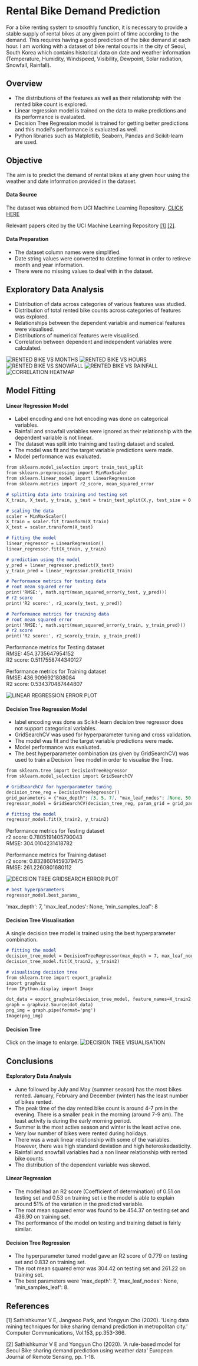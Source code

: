 # Rental Bike Demand Prediction

For a bike renting system to smoothly function, it is necessary to provide a stable supply of rental bikes at any given point of time according to the demand. This requires having a good prediction of the bike demand at each hour. I am working with a dataset of bike rental counts in the city of Seoul, South Korea which contains historical data on date and weather information (Temperature, Humidity, Windspeed, Visibility, Dewpoint, Solar radiation, Snowfall, Rainfall).

## Overview
* The distributions of the features as well as their relationship with the rented bike count is explored.
* Linear regression model is trained on the data to make predictions and its performance is evaluated.
* Decision Tree Regression model is trained for getting better predictions and this model's performance is evaluated as well.
* Python libraries such as Matplotlib, Seaborn, Pandas and Scikit-learn are used.

## Objective
The aim is to predict the demand of rental bikes at any given hour using the weather and date information provided in the dataset.

#### Data Source
The dataset was obtained from UCI Machine Learning Repository. [CLICK HERE](https://archive.ics.uci.edu/ml/datasets/Seoul+Bike+Sharing+Demand)

Relevant papers cited by the UCI Machine Learning Repository [[1]](#1) [[2]](#2).

#### Data Preparation
* The dataset column names were simplified.
* Date string values were converted to datetime format in order to retireve month and year information.
* There were no missing values to deal with in the dataset.

## Exploratory Data Analysis
* Distribution of data across categories of various features was studied.
* Distribution of total rented bike counts across categories of features was explored.
* Relationships between the dependent variable and numerical features were visualised.
* Distributions of numerical features were visualised.
* Correlation between dependent and independent variables were calculated.

![RENTED BIKE VS MONTHS](Images/rented_bikes_vs_months.jpg)
![RENTED BIKE VS HOURS](Images/rented_bikes_vs_hour.jpg)
![RENTED BIKE VS SNOWFALL](Images/bike_count_vs_snowfall.jpg)
![RENTED BIKE VS RAINFALL](Images/bike_count_vs_rainfall.jpg)
![CORRELATION HEATMAP](Images/correlation_heat_map.jpg)

## Model Fitting
#### Linear Regression Model
* Label encoding and one hot encoding was done on categorical variables.
* Rainfall and snowfall variables were ignored as their relationship with the dependent variable is not linear.
* The dataset was split into training and testing dataset and scaled.
* The model was fit and the target variable predictions were made.
* Model performance was evaluated.

```markdown
from sklearn.model_selection import train_test_split
from sklearn.preprocessing import MinMaxScaler
from sklearn.linear_model import LinearRegression
from sklearn.metrics import r2_score, mean_squared_error

# splitting data into training and testing set
X_train, X_test, y_train, y_test = train_test_split(X,y, test_size = 0.2, random_state = 4)

# scaling the data
scaler = MinMaxScaler()
X_train = scaler.fit_transform(X_train)
X_test = scaler.transform(X_test)

# fitting the model
linear_regressor = LinearRegression()
linear_regressor.fit(X_train, y_train)

# prediction using the model
y_pred = linear_regressor.predict(X_test)
y_train_pred = linear_regressor.predict(X_train)

# Performance metrics for testing data
# root mean squared error
print('RMSE:', math.sqrt(mean_squared_error(y_test, y_pred)))
# r2 score
print('R2 score:', r2_score(y_test, y_pred))

# Performance metrics for training data
# root mean squared error
print('RMSE:', math.sqrt(mean_squared_error(y_train, y_train_pred)))
# r2 score
print('R2 score:', r2_score(y_train, y_train_pred))
```
Performance metrics for Testing dataset \
RMSE: 454.3735647954152 \
R2 score: 0.5117558744340127

Performance metrics for Training dataset \
RMSE: 436.9096921808084 \
R2 score: 0.534370487444807

![LINEAR REGRESSION ERROR PLOT](Images/lin_reg_error_plot.jpg)

#### Decision Tree Regression Model
* label encoding was done as Scikit-learn decision tree regressor does not support categorical variables.
* GridSearchCV was used for hyperparameter tuning and cross validation.
* The model was fit and the target variable predictions were made.
* Model performance was evaluated.
* The best hyperparameter combination (as given by GridSearchCV) was used to train a Decision Tree model in order to visualise the Tree.

```markdown
from sklearn.tree import DecisionTreeRegressor
from sklearn.model_selection import GridSearchCV

# GridSearchCV for hyperparameter tuning
decision_tree_reg = DecisionTreeRegressor()
grid_parameters = {"max_depth": [3, 5, 7], "max_leaf_nodes": [None, 50, 60, 70, 80, 90], "min_samples_leaf":[7,8,9,10]}
regressor_model = GridSearchCV(decision_tree_reg, param_grid = grid_parameters, scoring = 'neg_mean_squared_error', cv = 5)

# fitting the model
regressor_model.fit(X_train2, y_train2)
```
Performance metrics for Testing dataset \
r2 score: 0.7805191405790043 \
RMSE: 304.0104231418782

Performance metrics for Training dataset \
r2 score: 0.8328601459379475 \
RMSE: 261.2260801680112

![DECISION TREE GRIDSEARCH ERROR PLOT](Images/decision_tree_GSCV_reg_error_plot.jpg)

```markdown
# best hyperparameters
regressor_model.best_params_
```
'max_depth': 7, 'max_leaf_nodes': None, 'min_samples_leaf': 8

#### Decision Tree Visualisation
A single decision tree model is trained using the best hyperparameter combination.

```markdown
# fitting the model
decision_tree_model = DecisionTreeRegressor(max_depth = 7, max_leaf_nodes = None, min_samples_leaf = 8)
decision_tree_model.fit(X_train2, y_train2)

# visualising decision tree
from sklearn.tree import export_graphviz
import graphviz
from IPython.display import Image

dot_data = export_graphviz(decision_tree_model, feature_names=X_train2.columns, filled=True, out_file=None)
graph = graphviz.Source(dot_data)
png_img = graph.pipe(format='png')
Image(png_img)
```
#### Decision Tree
Click on the image to enlarge:
![DECISION TREE VISUALISATION](Images/decision_tree_viz.jpg)

## Conclusions
#### Exploratory Data Analysis
* June followed by July and May (summer season) has the most bikes rented. January, February and December (winter) has the least number of bikes rented.
* The peak time of the day rented bike count is around 4-7 pm in the evening. There is a smaller peak in the morning (around 7-9 am). The least activity is during the early morning period.
* Summer is the most active season and winter is the least active one.
* Very low number of bikes were rented during holidays.
* There was a weak linear relationship with some of the variables. However, there was high standard deviation and high heteroskedasticity.
* Rainfall and snowfall variables had a non linear relationship with rented bike counts.
* The distribution of the dependent variable was skewed.
#### Linear Regression
* The model had an R2 score (Coefficient of determination) of 0.51 on testing set and 0.53 on training set i.e the model is able to explain around 51% of the variation in the predicted variable.
* The root mean squared error was found to be 454.37 on testing set and 436.90 on training set.
* The performance of the model on testing and training datset is fairly similar.
#### Decision Tree Regression
* The hyperparameter tuned model gave an R2 score of 0.779 on testing set and 0.832 on training set.
* The root mean squared error was 304.42 on testing set and 261.22 on training set.
* The best parameters were 'max_depth': 7, 'max_leaf_nodes': None, 'min_samples_leaf': 8.

## References
<a id="1">[1]</a> 
Sathishkumar V E, Jangwoo Park, and Yongyun Cho (2020). 
'Using data mining techniques for bike sharing demand prediction in metropolitan city.' Computer Communications, Vol.153, pp.353-366.

<a id="2">[2]</a> 
Sathishkumar V E and Yongyun Cho (2020). 
'A rule-based model for Seoul Bike sharing demand prediction using weather data' European Journal of Remote Sensing, pp. 1-18.
